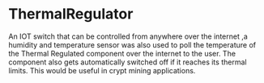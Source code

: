 # ThermalRegulator
An IOT switch that can be controlled from anywhere over the internet ,a humidity and temperature sensor was also used to poll the temperature of the Thermal Regulated component over the internet to the user. The component also gets automatically switched off if it reaches its thermal limits. This would be useful in crypt mining applications.
